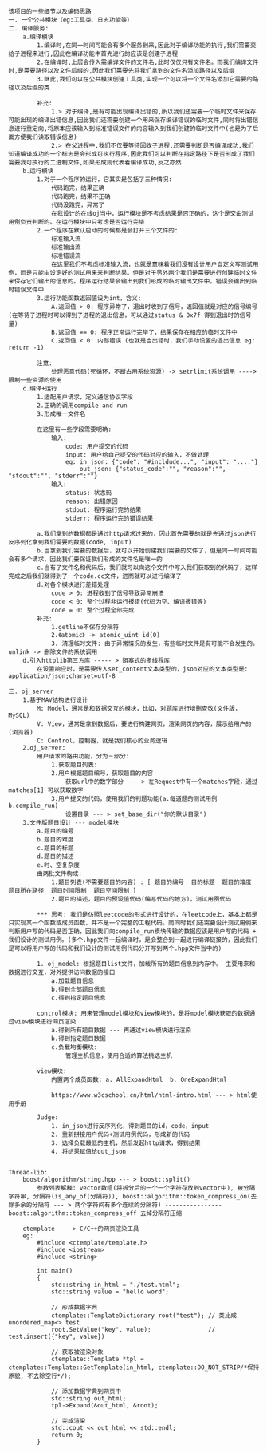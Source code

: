     该项目的一些细节以及编码思路
    一. 一个公共模块（eg:工具类、日志功能等）
    二. 编译服务:
        a.编译模块
            1.编译时,在同一时间可能会有多个服务到来,因此对于编译功能的执行,我们需要交给子进程来进行,因此在编译功能中首先进行的应该是创建子进程
            2.在编译时,上层会传入需编译文件的文件名,此时仅仅只有文件名。而我们编译文件时,是需要路径以及文件后缀的,因此我们需要先将我们拿到的文件名添加路径以及后缀
            3.继此,我们可以在公共模块创建工具类,实现一个可以将一个文件名添加它需要的路径以及后缀的类

            补充:
                1.> 对于编译,是有可能出现编译出错的,所以我们还需要一个临时文件来保存可能出现的编译出错信息,因此我们还需要创建一个用来保存编译错误的临时文件,同时将出错信息进行重定向,将原本应该输入到标准错误文件的内容输入到我们创建的临时文件中(也是为了后面方便我们读取错误信息)
                2.> 在父进程中,我们不仅要等待回收子进程,还需要判断是否编译成功,我们知道编译成功的一个标志是会形成可执行程序,因此我们可以判断在指定路径下是否形成了我们需要我可执行的二进制文件,如果形成则代表着编译成功,反之亦然
        b.运行模块
            1.对于一个程序的运行，它其实是包括了三种情况:
                代码跑完，结果正确
                代码跑完，结果不正确
                代码没跑完，异常了
                在我设计的在线oj当中，运行模块是不考虑结果是否正确的，这个是交由测试用例负责判断的。在运行模块中只考虑是否运行完毕
            2.一个程序在默认启动的时候都是会打开三个文件的:
                标准输入流
                标准输出流
                标准错误流
                在这里我们不考虑标准输入流，也就是意味着我们没有设计用户自定义写测试用例，而是只能由设定好的测试用来来判断结果。但是对于另外两个我们是需要进行创建临时文件来保存它们输出的信息的。程序运行结果会输出到我们形成的临时输出文件中，错误会输出到临时错误文件中
            3.运行功能函数返回值设为int，含义:
                A.返回值 > 0: 程序异常了，退出时收到了信号，返回值就是对应的信号编号(在等待子进程时可以得到子进程的退出信息，可以通过status & 0x7f 得到退出时的信号量)
                B.返回值 == 0: 程序正常运行完毕了，结果保存在相应的临时文件中
                C.返回值 < 0: 内部错误 (也就是当出错时，我们手动设置的退出信息 eg: return -1)
            
            注意:
                处理恶意代码(死循环，不断占用系统资源) -> setrlimit系统调用 ----> 限制一些资源的使用
        c.编译+运行
            1.适配用户请求，定义通信协议字段
            2.正确的调用compile and run
            3.形成唯一文件名

            在这里有一些字段需要明确:
                输入:
                    code: 用户提交的代码
                    input: 用户给自己提交的代码对应的输入，不做处理
                    eg: in_json: {"code": "#incldude...", "input": "...."}
                        out_json: {"status_code":"", "reason":"", "stdout":"", "stderr":""}
                输入:
                    status: 状态码
                    reason: 出错原因
                    stdout: 程序运行完的结果
                    stderr: 程序运行完的错误结果

            a.我们拿到的数据都是通过http请求过来的，因此首先需要的就是先通过json进行反序列化拿到我们需要的数据(code, input)
            b.当拿到我们需要的数据后，就可以开始创建我们需要的文件了，但是同一时间可能会有多个请求，因此我们要保证我们形成的文件名是唯一的
            c.当有了文件名和代码后，我们就可以向这个文件中写入我们获取到的代码了，这样完成之后我们就得到了一个code.cc文件，进而就可以进行编译了
            d.对各个模块进行差错处理
                code > 0: 进程收到了信号导致异常崩溃
                code < 0: 整个过程非运行报错(代码为空、编译报错等)
                code = 0: 整个过程全部完成
            补充:
                1.getline不保存分隔符
                2.《atomic》 -> atomic_uint id(0)
                3. 清理临时文件: 由于异常情况的发生，有些临时文件是有可能不会发生的。unlink -> 删除文件的系统调用
        d.引入httplib第三方库 ----- > 阻塞式的多线程库
            在设置响应时，是需要传入set_content文本类型的，json对应的文本类型是: application/json;charset=utf-8

    三. oj_server
        1.基于MAV结构进行设计
            M: Model，通常是和数据交互的模块，比如，对题库进行增删查改(文件版，MySQL)
            V: View，通常是拿到数据后，要进行构建网页，渲染网页的内容，展示给用户的(浏览器)
            C: Control，控制器，就是我们核心的业务逻辑
        2.oj_server: 
            用户请求的路由功能，分为三部分:
                1.获取题目列表: 
                2.用户根据题目编号，获取题目的内容
                    获取url中的数字部分 --- > 在Request中有一个matches字段，通过matches[1] 可以获取数字
                3.用户提交的代码，使用我们的判题功能(a.每道题的测试用例 b.compile_run)
                    设置目录 --- > set_base_dir("你的默认目录")
        3.文件版题目设计 --- model模块
            a.题目的编号
            b.题目的难度
            c.题目的标题
            d.题目的描述
            e.时、空复杂度
            由两批文件构成:
                1.题目列表(不需要题目的内容) : [ 题目的编号  目的标题  题目的难度  题目所在路径  题目时间限制  题目空间限制 ]
                2.题目的描述，题目的预设值代码(编写代码的地方)，测试用例代码

            *** 思考: 我们是仿照leetcode的形式进行设计的，在leetcode上，基本上都是只实现某一个函数或成员函数，并不是一个完整的工程代码。而同时我们还需要设计测试用例来判断用户写的代码是否正确，因此我们向compile_run模块传输的数据应该是用户写的代码 + 我们设计的测试用例。(多个.hpp文件一起编译时，是会整合到一起进行编译链接的，因此我们是可以将用户写的代码和我们设计的测试用例代码分开写到两个.hpp文件当中的) 

            1. oj_model: 根据题目list文件，加载所有的题目信息到内存中。 主要用来和数据进行交互，对外提供访问数据的接口
                a.加载题目信息
                b.得到全部题目信息
                c.得到指定题目信息
            
            control模块: 用来管理model模块和view模块的，是将model模块获取的数据通过view模块进行网页渲染
                a.得到所有题目数据 --- 再通过view模块进行渲染
                b.得到指定题目数据
                c.负载均衡模块:
                    管理主机信息，使用合适的算法挑选主机

            view模块:
                内置两个成员函数: a. AllExpandHtml  b. OneExpandHtml

                https://www.w3cschool.cn/html/html-intro.html --- > html使用手册

            Judge:
                1. in_json进行反序列化，得到题目的id，code，input
                2. 重新拼接用户代码+测试用例代码，形成新的代码
                3. 选择负载最低的主机，然后发起http请求，得到结果
                4. 将结果赋值给out_json


    Thread-lib:
        boost/algorithm/string.hpp --- > boost::split() 
            参数列表解释: vector数组(将拆分后的一个一个字符存放到vector中), 被分隔字符串, 分隔符(is_any_of(分隔符)), boost::algorithm::token_compress_on(去除多余的分隔符 --- > 两个字符间有多个连续的分隔符) ---------------- boost::algorithm::token_compress_off 去掉分隔符压缩
        
        ctemplate --- > C/C++的网页渲染工具
        eg:
            #include <ctemplate/template.h>
            #include <iostream>
            #include <string>

            int main()
            {
                std::string in_html = "./test.html";
                std::string value = "hello word";

                // 形成数据字典
                ctemplate::TemplateDictionary root("test"); // 类比成 unordered_map<> test
                root.SetValue("key", value);                // test.insert({"key", value})

                // 获取被渲染对象
                ctemplate::Template *tpl = ctemplate::Template::GetTemplate(in_html, ctemplate::DO_NOT_STRIP/*保持原貌, 不去除空行*/);

                // 添加数据字典到网页中
                std::string out_html;
                tpl->Expand(&out_html, &root);

                // 完成渲染
                std::cout << out_html << std::endl;
                return 0;
            }
        
